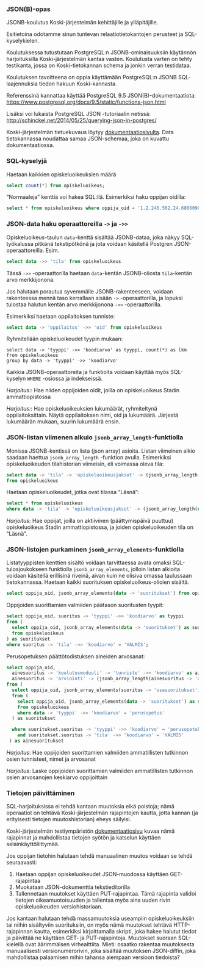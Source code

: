 ### JSON(B)-opas

JSONB-koulutus Koski-järjestelmän kehittäjille ja ylläpitäjille.

Esitietoina odotamme sinun tuntevan relaatiotietokantojen perusteet ja SQL-kyselykielen.

Koulutuksessa tutustutaan PostgreSQL:n JSONB-ominaisuuksiin käytännön harjoituksilla Koski-järjestelmän kantaa vasten. Koulutusta varten on tehty testikanta, jossa on Koski-tietokannan schema ja jonkin verran testidataa.

Koulutuksen tavoitteena on oppia käyttämään PostgreSQL:n JSONB SQL-laajennuksia tiedon hakuun Koski-kannasta. 

Referenssinä kannattaa käyttää PostgreSQL 9.5 JSON(B)-dokumentaatiota: https://www.postgresql.org/docs/9.5/static/functions-json.html

Lisäksi voi lukaista PostgreSQL JSON -tutoriaalin netissä: http://schinckel.net/2014/05/25/querying-json-in-postgres/

Koski-järjestelmän tietuekuvaus löytyy [dokumentaatiosivulta](https://koskidev.koski.oph.reaktor.fi/koski/documentation). Data tietokannassa noudattaa samaa JSON-schemaa, joka on kuvattu dokumentaatiossa.

### SQL-kyselyjä

Haetaan kaikkien opiskeluoikeuksien määrä

```sql
select count(*) from opiskeluoikeus;
````

“Normaaleja” kenttiä voi hakea SQL:llä. Esimerkiksi haku oppijan oidilla:

```sql
select * from opiskeluoikeus where oppija_oid = '1.2.246.562.24.68660987408'
````

### JSON-data haku operaattoreilla `->` ja `->>`

Opiskeluoikeus-taulun `data`-kenttä sisältää JSONB-dataa, joka näkyy SQL-työkalussa pitkänä tekstipötkönä 
ja jota voidaan käsitellä Postgren JSON-operaattoreilla. Esim.

```sql
select data ->> 'tila' from opiskeluoikeus
```

Tässä `->>` -operaattorilla haetaan `data`-kentän JSONB-oliosta `tila`-kentän arvo merkkijonona. 

Jos halutaan porautua syvemmälle JSONB-rakenteeseen, voidaan rakenteessa mennä taso kerrallaan sisään `->` -operaattorilla, ja lopuksi
tulostaa halutun kentän arvo merkkijonona `->>` -operaattorilla.

Esimerkiksi haetaan oppilaitoksen tunniste:

```sql
select data -> 'oppilaitos' ->> 'oid' from opiskeluoikeus
```

Ryhmitellään opiskeluoikeudet tyypin mukaan:

```
select data -> 'tyyppi' ->> 'koodiarvo' as tyyppi, count(*) as lkm
from opiskeluoikeus
group by data -> 'tyyppi' ->> 'koodiarvo'
```

Kaikkia JSONB-operaattoreita ja funktioita voidaan käyttää myös SQL-kyselyn `WHERE` -osiossa ja indekseissä.

*Harjoitus:*: Hae niiden oppijoiden oidit, joilla on opiskeluoikeus Stadin ammattiopistossa

*Harjoitus:*: Hae opiskeluoikeuksien lukumäärät, ryhmiteltynä oppilaitoksittain. Näytä oppilaitoksen nimi, oid ja lukumäärä. Järjestä lukumäärän mukaan, suurin lukumäärä ensin.

### JSON-listan viimenen alkuio `jsonb_array_length`-funktiolla

Monissa JSONB-kentissä on lista (json array) asioita. Listan viimeinen alkio saadaan haettua `jsonb_array_length` -funktion avulla.
Esimerkiksi opiskeluoikeuden tilahistorian viimeisin, eli voimassa oleva tila:

```sql
select data -> 'tila' -> 'opiskeluoikeusjaksot' -> (jsonb_array_length(data -> 'tila' -> 'opiskeluoikeusjaksot') - 1) 
from opiskeluoikeus
```

Haetaan opiskeluoikeudet, jotka ovat tilassa “Läsnä”:

```sql
select * from opiskeluoikeus 
where data -> 'tila' -> 'opiskeluoikeusjaksot' -> (jsonb_array_length(data -> 'tila' -> 'opiskeluoikeusjaksot') - 1) -> 'tila' ->> 'koodiarvo' = 'lasna'
```

*Harjoitus*: Hae oppijat, joilla on aktiivinen (päättymispäivä puuttuu) opiskeluoikeus Stadin ammattiopistossa,
ja joiden opiskeluoikeuden tila on "Läsnä".

### JSON-listojen purkaminen `jsonb_array_elements`-funktiolla

Listatyyppisten kenttien sisältö voidaan tarvittaessa avata omaksi SQL-tulosjoukokseen funktiolla `jsonb_array_elements`, jolloin
listan alkioita voidaan käsitellä erillisinä riveinä, aivan kuin ne olisiva omassa taulussaan tietokannassa.
Haetaan kaikki suorituksen opiskeluoikeus-olioien sisältä.

```sql
select oppija_oid, jsonb_array_elements(data -> 'suoritukset') from opiskeluoikeus;
```

Oppijoiden suorittamien valmiiden päätason suoritusten tyypit:

```sql
select oppija_oid, suoritus -> 'tyyppi' ->> 'koodiarvo' as tyyppi 
from (
  select oppija_oid, jsonb_array_elements(data -> 'suoritukset') as suoritus 
  from opiskeluoikeus
) as suoritukset
where suoritus -> 'tila' ->> 'koodiarvo' = 'VALMIS';
```

Perusopetuksen päättötodistuksen aineiden arvosanat:

```sql
select oppija_oid,
  ainesuoritus -> 'koulutusmoduuli' -> 'tunniste' ->> 'koodiarvo' as aine,
  ainesuoritus -> 'arviointi' -> (jsonb_array_length(ainesuoritus -> 'arviointi') - 1) -> 'arvosana' ->> 'koodiarvo' as arvosana
from (
  select oppija_oid, jsonb_array_elements(suoritus -> 'osasuoritukset') as ainesuoritus 
  from (
    select oppija_oid, jsonb_array_elements(data -> 'suoritukset') as suoritus 
    from opiskeluoikeus
    where data -> 'tyyppi' ->> 'koodiarvo' = 'perusopetus'
  ) as suoritukset

  where suoritukset.suoritus -> 'tyyppi' ->> 'koodiarvo' = 'perusopetuksenoppimaara'
    and suoritukset.suoritus -> 'tila' ->> 'koodiarvo' = 'VALMIS'
 ) as ainesuoritukset
```

*Harjoitus*: Hae oppijoiden suorittamien valmiiden ammatillisten tutkinnon osien tunnisteet, nimet ja arvosanat

*Harjoitus*: Laske oppijoiden suorittamien valmiiden ammatillisten tutkinnon osien arvosanojen keskiarvo oppijoittain

### Tietojen päivittäminen

SQL-harjoituksissa ei tehdä kantaan muutoksia eikä poistoja; nämä operaatiot on tehtävä Koski-järjestelmän rajapintojen kautta, jotta kannan (ja erityisesti tietojen muutoshistorian) eheys säilyisi. 

Koski-järjestelmän testiympäristön [dokumentaatiosivu](https://koskidev.koski.oph.reaktor.fi/koski/documentation) kuvaa nämä rajapinnat ja mahdollistaa tietojen syötön ja katselun käyttäen selainkäyttöliittymää.

Jos oppijan tietohin halutaan tehdä manuaalinen muutos voidaan se tehdä seuraavasti:

1. Haetaan oppijan opiskeluoikeudet JSON-muodossa käyttäen GET-rajapintaa
2. Muokataan JSON-dokumenttia tekstieditorilla
3. Tallennetaan muutokset käyttäen PUT-rajapintaa. Tämä rajapinta validoi tietojen oikeamuotoisuuden ja tallentaa myös aina uuden rivin opiskeluoikeuden versiohistoriaan.

Jos kantaan halutaan tehdä massamuutoksia useampiin opiskeluoikeuksiin tai niihin sisältyviin suorituksiin, on myös nämä muutokset tehtävä HTTP-rajapinnan kautta, esimerkiksi kirjoittamalla skripti, joka hakee halutut tiedot ja päivittää ne käyttäen GET- ja PUT-rajapintoja. Muutokset suoraan SQL-kielellä ovat äärimmäisen virhealttiita. Mieti: osaatko rakentaa muutoksesta manuaalisesti versionumerorivin, joka sisältää muutoksen JSON-diffin, joka mahdollistaa palaamisen mihin tahansa aiempaan versioon tiedoista?
